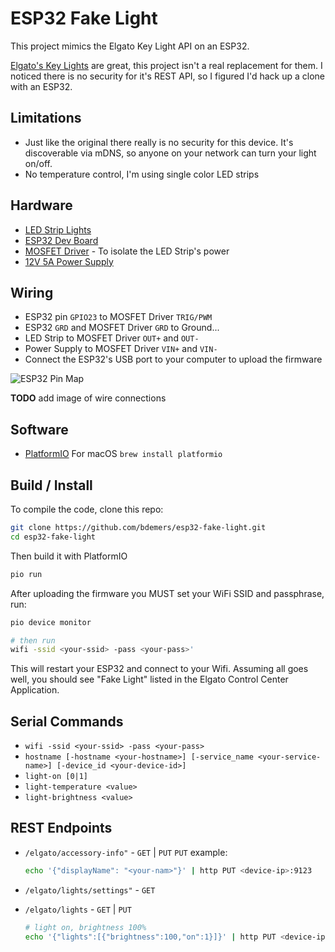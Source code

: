 ESP32 Fake Light
================

This project mimics the Elgato Key Light API on an ESP32.

[Elgato's Key Lights](https://amzn.to/2GegWSc) are great, this project isn't a real replacement for them. I noticed 
there is no security for it's REST API, so I figured I'd hack up a clone with an ESP32.

## Limitations

- Just like the original there really is no security for this device. It's discoverable via mDNS, so anyone on your 
  network can turn your light on/off.
- No temperature control, I'm using single color LED strips

## Hardware

- [LED Strip Lights](https://amzn.to/2S5lixH)
- [ESP32 Dev Board](https://amzn.to/2G5tdIY)
- [MOSFET Driver](https://amzn.to/339r1J9) - To isolate the LED Strip's power
- [12V 5A Power Supply](https://amzn.to/3n6HBBB)

## Wiring

- ESP32 pin `GPIO23` to MOSFET Driver `TRIG/PWM`
- ESP32 `GRD` and MOSFET Driver `GRD` to Ground...
- LED Strip to MOSFET Driver `OUT+` and `OUT-`
- Power Supply to MOSFET Driver `VIN+` and `VIN-`
- Connect the ESP32's USB port to your computer to upload the firmware

![ESP32 Pin Map](https://github.com/espressif/arduino-esp32/raw/master/docs/esp32_pinmap.png)

**TODO** add image of wire connections

## Software

- [PlatformIO](https://docs.platformio.org/en/latest/core/installation.html)
  For macOS `brew install platformio`

## Build / Install

To compile the code, clone this repo:

```sh
git clone https://github.com/bdemers/esp32-fake-light.git
cd esp32-fake-light
```

Then build it with PlatformIO

```sh
pio run
```

After uploading the firmware you MUST set your WiFi SSID and passphrase, run:

```sh
pio device monitor

# then run
wifi -ssid <your-ssid> -pass <your-pass>'
```

This will restart your ESP32 and connect to your Wifi.  Assuming all goes well, you should see "Fake Light" listed in 
the Elgato Control Center Application.

## Serial Commands 

- `wifi -ssid <your-ssid> -pass <your-pass>`
- `hostname [-hostname <your-hostname>] [-service_name <your-service-name>] [-device_id <your-device-id>]`
- `light-on [0|1]`
- `light-temperature <value>`
- `light-brightness <value>`

## REST Endpoints

- `/elgato/accessory-info"` - `GET` | `PUT`
  `PUT` example:

  ```sh
  echo '{"displayName": "<your-nam>"}' | http PUT <device-ip>:9123
  ```
- `/elgato/lights/settings"` - `GET`
- `/elgato/lights` - `GET` | `PUT`

  ```sh
  # light on, brightness 100%
  echo '{"lights":[{"brightness":100,"on":1}]}' | http PUT <device-ip>:9123
  ```
